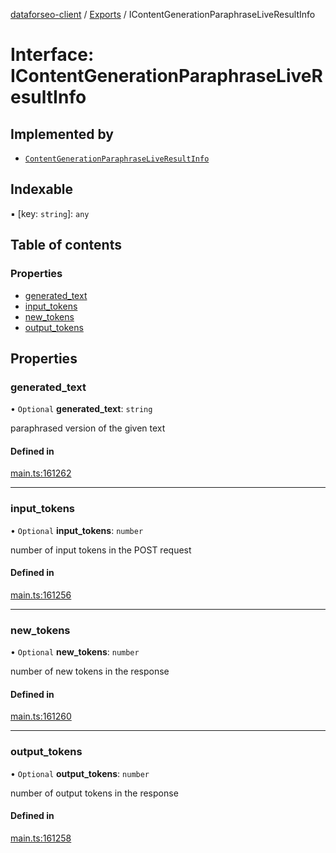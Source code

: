 [dataforseo-client](../README.md) / [Exports](../modules.md) / IContentGenerationParaphraseLiveResultInfo

# Interface: IContentGenerationParaphraseLiveResultInfo

## Implemented by

- [`ContentGenerationParaphraseLiveResultInfo`](../classes/ContentGenerationParaphraseLiveResultInfo.md)

## Indexable

▪ [key: `string`]: `any`

## Table of contents

### Properties

- [generated\_text](IContentGenerationParaphraseLiveResultInfo.md#generated_text)
- [input\_tokens](IContentGenerationParaphraseLiveResultInfo.md#input_tokens)
- [new\_tokens](IContentGenerationParaphraseLiveResultInfo.md#new_tokens)
- [output\_tokens](IContentGenerationParaphraseLiveResultInfo.md#output_tokens)

## Properties

### generated\_text

• `Optional` **generated\_text**: `string`

paraphrased version of the given text

#### Defined in

[main.ts:161262](https://github.com/dataforseo/TypeScriptClient/blob/7ca1aa4/main.ts#L161262)

___

### input\_tokens

• `Optional` **input\_tokens**: `number`

number of input tokens in the POST request

#### Defined in

[main.ts:161256](https://github.com/dataforseo/TypeScriptClient/blob/7ca1aa4/main.ts#L161256)

___

### new\_tokens

• `Optional` **new\_tokens**: `number`

number of new tokens in the response

#### Defined in

[main.ts:161260](https://github.com/dataforseo/TypeScriptClient/blob/7ca1aa4/main.ts#L161260)

___

### output\_tokens

• `Optional` **output\_tokens**: `number`

number of output tokens in the response

#### Defined in

[main.ts:161258](https://github.com/dataforseo/TypeScriptClient/blob/7ca1aa4/main.ts#L161258)
